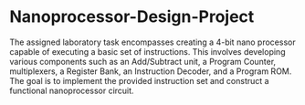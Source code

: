 # Nanoprocessor-Design-Project
The assigned laboratory task encompasses creating a 4-bit nano processor capable of executing a basic set of instructions. This involves developing various components such as an Add/Subtract unit, a Program Counter, multiplexers, a Register Bank, an Instruction Decoder, and a Program ROM. The goal is to implement the provided instruction set and construct a functional nanoprocessor circuit.
